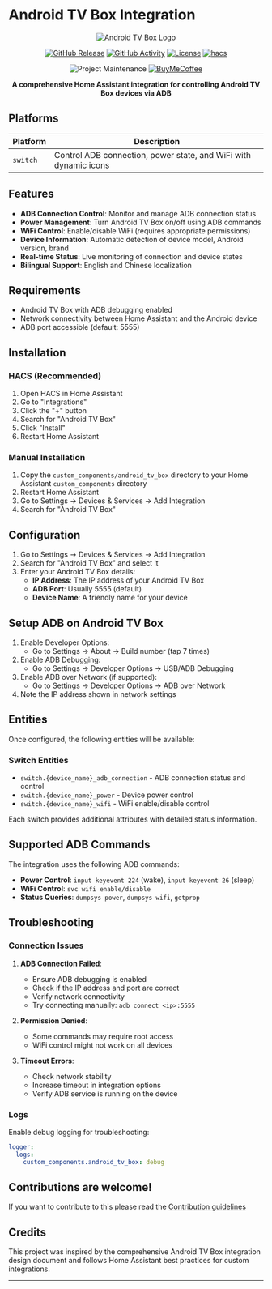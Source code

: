 # Android TV Box Integration

<div align="center">

![Android TV Box Logo](https://raw.githubusercontent.com/bo/isg-android-service/main/custom_components/android_tv_box/icons/icon.svg)

[![GitHub Release][releases-shield]][releases]
[![GitHub Activity][commits-shield]][commits]
[![License][license-shield]](LICENSE)
[![hacs][hacsbadge]][hacs]

![Project Maintenance][maintenance-shield]
[![BuyMeCoffee][buymecoffeebadge]][buymecoffee]

**A comprehensive Home Assistant integration for controlling Android TV Box devices via ADB**

</div>

## Platforms

Platform | Description
-- | --
`switch` | Control ADB connection, power state, and WiFi with dynamic icons

## Features

- **ADB Connection Control**: Monitor and manage ADB connection status
- **Power Management**: Turn Android TV Box on/off using ADB commands
- **WiFi Control**: Enable/disable WiFi (requires appropriate permissions)
- **Device Information**: Automatic detection of device model, Android version, brand
- **Real-time Status**: Live monitoring of connection and device states
- **Bilingual Support**: English and Chinese localization

## Requirements

- Android TV Box with ADB debugging enabled
- Network connectivity between Home Assistant and the Android device
- ADB port accessible (default: 5555)

## Installation

### HACS (Recommended)

1. Open HACS in Home Assistant
2. Go to "Integrations"
3. Click the "+" button
4. Search for "Android TV Box"
5. Click "Install"
6. Restart Home Assistant

### Manual Installation

1. Copy the `custom_components/android_tv_box` directory to your Home Assistant `custom_components` directory
2. Restart Home Assistant
3. Go to Settings → Devices & Services → Add Integration
4. Search for "Android TV Box"

## Configuration

1. Go to Settings → Devices & Services → Add Integration
2. Search for "Android TV Box" and select it
3. Enter your Android TV Box details:
   - **IP Address**: The IP address of your Android TV Box
   - **ADB Port**: Usually 5555 (default)
   - **Device Name**: A friendly name for your device

## Setup ADB on Android TV Box

1. Enable Developer Options:
   - Go to Settings → About → Build number (tap 7 times)
2. Enable ADB Debugging:
   - Go to Settings → Developer Options → USB/ADB Debugging
3. Enable ADB over Network (if supported):
   - Go to Settings → Developer Options → ADB over Network
4. Note the IP address shown in network settings

## Entities

Once configured, the following entities will be available:

### Switch Entities

- `switch.{device_name}_adb_connection` - ADB connection status and control
- `switch.{device_name}_power` - Device power control
- `switch.{device_name}_wifi` - WiFi enable/disable control

Each switch provides additional attributes with detailed status information.

## Supported ADB Commands

The integration uses the following ADB commands:

- **Power Control**: `input keyevent 224` (wake), `input keyevent 26` (sleep)
- **WiFi Control**: `svc wifi enable/disable`
- **Status Queries**: `dumpsys power`, `dumpsys wifi`, `getprop`

## Troubleshooting

### Connection Issues

1. **ADB Connection Failed**:
   - Ensure ADB debugging is enabled
   - Check if the IP address and port are correct
   - Verify network connectivity
   - Try connecting manually: `adb connect <ip>:5555`

2. **Permission Denied**:
   - Some commands may require root access
   - WiFi control might not work on all devices

3. **Timeout Errors**:
   - Check network stability
   - Increase timeout in integration options
   - Verify ADB service is running on the device

### Logs

Enable debug logging for troubleshooting:

```yaml
logger:
  logs:
    custom_components.android_tv_box: debug
```

## Contributions are welcome!

If you want to contribute to this please read the [Contribution guidelines](CONTRIBUTING.md)

## Credits

This project was inspired by the comprehensive Android TV Box integration design document and follows Home Assistant best practices for custom integrations.

***

[android_tv_box]: https://github.com/bo/isg-android-service
[buymecoffee]: https://www.buymeacoffee.com/bo
[buymecoffeebadge]: https://img.shields.io/badge/buy%20me%20a%20coffee-donate-yellow.svg?style=for-the-badge
[commits-shield]: https://img.shields.io/github/commit-activity/y/bo/isg-android-service.svg?style=for-the-badge
[commits]: https://github.com/bo/isg-android-service/commits/main
[hacs]: https://github.com/hacs/integration
[hacsbadge]: https://img.shields.io/badge/HACS-Custom-orange.svg?style=for-the-badge
[license-shield]: https://img.shields.io/github/license/bo/isg-android-service.svg?style=for-the-badge
[maintenance-shield]: https://img.shields.io/badge/maintainer-%40bo-blue.svg?style=for-the-badge
[releases-shield]: https://img.shields.io/github/release/bo/isg-android-service.svg?style=for-the-badge
[releases]: https://github.com/bo/isg-android-service/releases